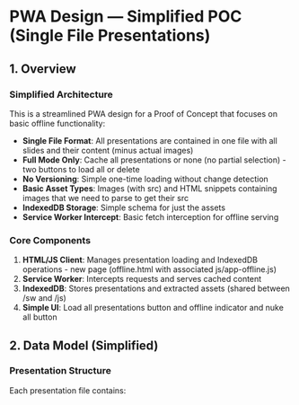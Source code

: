 # PWA Design — Simplified POC (Single File Presentations)

## 1. Overview

### Simplified Architecture
This is a streamlined PWA design for a Proof of Concept that focuses on basic offline functionality:

- **Single File Format**: All presentations are contained in one file with all slides and their content (minus actual images)
- **Full Mode Only**: Cache all presentations or none (no partial selection) - two buttons to load all or delete
- **No Versioning**: Simple one-time loading without change detection
- **Basic Asset Types**: Images (with src) and HTML snippets containing images that we need to parse to get their src
- **IndexedDB Storage**: Simple schema for just the assets
- **Service Worker Intercept**: Basic fetch interception for offline serving

### Core Components
1. **HTML/JS Client**: Manages presentation loading and IndexedDB operations - new page (offline.html with associated js/app-offline.js)
2. **Service Worker**: Intercepts requests and serves cached content
3. **IndexedDB**: Stores presentations and extracted assets (shared between /sw and /js)
4. **Simple UI**: Load all presentations button and offline indicator and nuke all button

## 2. Data Model (Simplified)

### Presentation Structure
Each presentation file contains:

